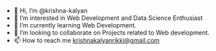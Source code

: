 - 👋 Hi, I’m @krishna-kalyan
- 👀 I’m interested in Web Development and Data Science Enthusiast
- 🌱 I’m currently learning Web Development.
- 💞️ I’m looking to collaborate on Projects related to Web development.
- 📫 How to reach me krishnakalyanrikki@gmail.com

<!---
krishna-kalyan/krishna-kalyan is a ✨ special ✨ repository because its `README.md` (this file) appears on your GitHub profile.
You can click the Preview link to take a look at your changes.
--->
